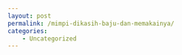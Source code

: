 ```yaml
---
layout: post
permalink: /mimpi-dikasih-baju-dan-memakainya/
categories:
    - Uncategorized
---
```



